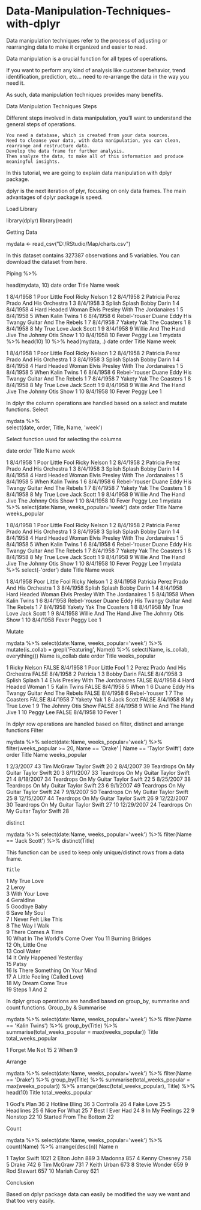 # Data-Manipulation-Techniques-with-dplyr

Data manipulation techniques refer to the process of adjusting or rearranging data to make it organized and easier to read.

Data manipulation is a crucial function for all types of operations.

If you want to perform any kind of analysis like customer behavior, trend identification, prediction, etc… need to re-arrange the data in the way you need it.

As such, data manipulation techniques provides many benefits.


Data Manipulation Techniques Steps

Different steps involved in data manipulation, you’ll want to understand the general steps of operations.

    You need a database, which is created from your data sources.
    Need to cleanse your data, with data manipulation, you can clean, rearrange and restructure data.
    Develop the data frame for further analysis.
    Then analyze the data, to make all of this information and produce meaningful insights.

In this tutorial, we are going to explain data manipulation with dplyr package.

dplyr is the next iteration of plyr, focusing on only data frames. The main advantages of dplyr package is speed.


Load Library

library(dplyr)
library(readr)

Getting Data

mydata <- read_csv("D:/RStudio/Map/charts.csv")

In this dataset contains 327387 observations and 5 variables. You can download the dataset from here.


Piping %>%

head(mydata, 10)
    date     order Title                    Name                                         week
                                                                    
  1 8/4/1958     1 Poor Little Fool         Ricky Nelson                                    1
  2 8/4/1958     2 Patricia                 Perez Prado And His Orchestra                   1
  3 8/4/1958     3 Splish Splash            Bobby Darin                                     1
  4 8/4/1958     4 Hard Headed Woman        Elvis Presley With The Jordanaires              1
  5 8/4/1958     5 When                     Kalin Twins                                     1
  6 8/4/1958     6 Rebel-'rouser            Duane Eddy His Twangy Guitar And The Rebels     1
  7 8/4/1958     7 Yakety Yak               The Coasters                                    1
  8 8/4/1958     8 My True Love             Jack Scott                                      1
  9 8/4/1958     9 Willie And The Hand Jive The Johnny Otis Show                            1
 10 8/4/1958    10 Fever                    Peggy Lee                                       1
mydata %>% head(10)
10 %>% head(mydata, .)
    date     order Title                    Name                                         week
                                                                    
  1 8/4/1958     1 Poor Little Fool         Ricky Nelson                                    1
  2 8/4/1958     2 Patricia                 Perez Prado And His Orchestra                   1
  3 8/4/1958     3 Splish Splash            Bobby Darin                                     1
  4 8/4/1958     4 Hard Headed Woman        Elvis Presley With The Jordanaires              1
  5 8/4/1958     5 When                     Kalin Twins                                     1
  6 8/4/1958     6 Rebel-'rouser            Duane Eddy His Twangy Guitar And The Rebels     1
  7 8/4/1958     7 Yakety Yak               The Coasters                                    1
  8 8/4/1958     8 My True Love             Jack Scott                                      1
  9 8/4/1958     9 Willie And The Hand Jive The Johnny Otis Show                            1
 10 8/4/1958    10 Fever                    Peggy Lee                                       1



In dplyr the column operations are handled based on a select and mutate functions.
Select

mydata %>%   
select(date, order, Title, Name, 'week') 

Select function used for selecting the columns

date     order Title                    Name                                         week
                                                                    
  1 8/4/1958     1 Poor Little Fool         Ricky Nelson                                    1
  2 8/4/1958     2 Patricia                 Perez Prado And His Orchestra                   1
  3 8/4/1958     3 Splish Splash            Bobby Darin                                     1
  4 8/4/1958     4 Hard Headed Woman        Elvis Presley With The Jordanaires              1
  5 8/4/1958     5 When                     Kalin Twins                                     1
  6 8/4/1958     6 Rebel-'rouser            Duane Eddy His Twangy Guitar And The Rebels     1
  7 8/4/1958     7 Yakety Yak               The Coasters                                    1
  8 8/4/1958     8 My True Love             Jack Scott                                      1
  9 8/4/1958     9 Willie And The Hand Jive The Johnny Otis Show                            1
 10 8/4/1958    10 Fever                    Peggy Lee                                       1
mydata %>%
  select(date:Name, weeks_popular='week')
date     order Title                    Name                                        weeks_popular
                                                                            
  1 8/4/1958     1 Poor Little Fool         Ricky Nelson                                            1
  2 8/4/1958     2 Patricia                 Perez Prado And His Orchestra                           1
  3 8/4/1958     3 Splish Splash            Bobby Darin                                             1
  4 8/4/1958     4 Hard Headed Woman        Elvis Presley With The Jordanaires                      1
  5 8/4/1958     5 When                     Kalin Twins                                             1
  6 8/4/1958     6 Rebel-'rouser            Duane Eddy His Twangy Guitar And The Rebels             1
  7 8/4/1958     7 Yakety Yak               The Coasters                                            1
  8 8/4/1958     8 My True Love             Jack Scott                                              1
  9 8/4/1958     9 Willie And The Hand Jive The Johnny Otis Show                                    1
 10 8/4/1958    10 Fever                    Peggy Lee                                               1
mydata %>%
  select(-'order')
      date     Title                    Name                                         week
                                                                   
  1 8/4/1958 Poor Little Fool         Ricky Nelson                                    1
  2 8/4/1958 Patricia                 Perez Prado And His Orchestra                   1
  3 8/4/1958 Splish Splash            Bobby Darin                                     1
  4 8/4/1958 Hard Headed Woman        Elvis Presley With The Jordanaires              1
  5 8/4/1958 When                     Kalin Twins                                     1
  6 8/4/1958 Rebel-'rouser            Duane Eddy His Twangy Guitar And The Rebels     1
  7 8/4/1958 Yakety Yak               The Coasters                                    1
  8 8/4/1958 My True Love             Jack Scott                                      1
  9 8/4/1958 Willie And The Hand Jive The Johnny Otis Show                            1
 10 8/4/1958 Fever                    Peggy Lee                                       1

Mutate

mydata %>%
  select(date:Name, weeks_popular='week') %>%
  mutate(is_collab = grepl('Featuring', Name)) %>%
  select(Name, is_collab, everything())
    Name                                        is_collab date     order Title                    weeks_popular
                                                                                 
  1 Ricky Nelson                                FALSE     8/4/1958     1 Poor Little Fool                     1
  2 Perez Prado And His Orchestra               FALSE     8/4/1958     2 Patricia                             1
  3 Bobby Darin                                 FALSE     8/4/1958     3 Splish Splash                        1
  4 Elvis Presley With The Jordanaires          FALSE     8/4/1958     4 Hard Headed Woman                    1
  5 Kalin Twins                                 FALSE     8/4/1958     5 When                                 1
  6 Duane Eddy His Twangy Guitar And The Rebels FALSE     8/4/1958     6 Rebel-'rouser                        1
  7 The Coasters                                FALSE     8/4/1958     7 Yakety Yak                           1
  8 Jack Scott                                  FALSE     8/4/1958     8 My True Love                         1
  9 The Johnny Otis Show                        FALSE     8/4/1958     9 Willie And The Hand Jive             1
 10 Peggy Lee                                   FALSE     8/4/1958    10 Fever                                1



In dplyr row operations are handled based on filter, distinct and arrange functions
Filter

mydata %>%
  select(date:Name, weeks_popular='week') %>%
  filter(weeks_popular >= 20, Name == 'Drake' | Name == 'Taylor Swift')
       date       order Title                  Name         weeks_popular
                                             
  1 2/3/2007      43 Tim McGraw             Taylor Swift            20
  2 8/4/2007      39 Teardrops On My Guitar Taylor Swift            20
  3 8/11/2007     33 Teardrops On My Guitar Taylor Swift            21
  4 8/18/2007     34 Teardrops On My Guitar Taylor Swift            22
  5 8/25/2007     38 Teardrops On My Guitar Taylor Swift            23
  6 9/1/2007      49 Teardrops On My Guitar Taylor Swift            24
  7 9/8/2007      50 Teardrops On My Guitar Taylor Swift            25
  8 12/15/2007    44 Teardrops On My Guitar Taylor Swift            26
  9 12/22/2007    30 Teardrops On My Guitar Taylor Swift            27
 10 12/29/2007    24 Teardrops On My Guitar Taylor Swift            28

distinct

mydata %>%
select(date:Name, weeks_popular='week') %>%
filter(Name == 'Jack Scott') %>%
distinct(Title)

This function can be used to keep only unique/distinct rows from a data frame.

    Title                                         
  1 My True Love                     
  2 Leroy                            
  3 With Your Love                   
  4 Geraldine                        
  5 Goodbye Baby                     
  6 Save My Soul                     
  7 I Never Felt Like This           
  8 The Way I Walk                   
  9 There Comes A Time               
 10 What In The World's Come Over You
 11 Burning Bridges                  
 12 Oh, Little One                   
 13 Cool Water                       
 14 It Only Happened Yesterday       
 15 Patsy                            
 16 Is There Something On Your Mind  
 17 A Little Feeling (Called Love)   
 18 My Dream Come True               
 19 Steps 1 And 2                    

In dplyr group operations are handled based on group_by, summarise and count functions.
Group_by & Summarise

mydata %>%
  select(date:Name, weeks_popular='week') %>%
  filter(Name == 'Kalin Twins') %>%
  group_by(Title) %>%
  summarise(total_weeks_popular = max(weeks_popular))
    Title         total_weeks_popular
                          
 1 Forget Me Not                  15
 2 When                            9


Arrange

mydata %>%
  select(date:Name, weeks_popular='week') %>%
  filter(Name == 'Drake') %>%
  group_by(Title) %>%
  summarise(total_weeks_popular = max(weeks_popular)) %>%
  arrange(desc(total_weeks_popular), Title) %>%
  head(10)
     Title                   total_weeks_popular
                                     
  1 God's Plan                               36
  2 Hotline Bling                            36
  3 Controlla                                26
  4 Fake Love                                25
  5 Headlines                                25
  6 Nice For What                            25
  7 Best I Ever Had                          24
  8 In My Feelings                           22
  9 Nonstop                                  22
 10 Started From The Bottom                  22

Count

mydata %>%
  select(date:Name, weeks_popular='week')  %>%
  count(Name) %>%
  arrange(desc(n))
   Name              n
             
  1 Taylor Swift   1021
  2 Elton John      889
  3 Madonna         857
  4 Kenny Chesney   758
  5 Drake           742
  6 Tim McGraw      731
  7 Keith Urban     673
  8 Stevie Wonder   659
  9 Rod Stewart     657
 10 Mariah Carey    621

Conclusion

Based on dplyr package data can easily be modified the way we want and that too very easily.
